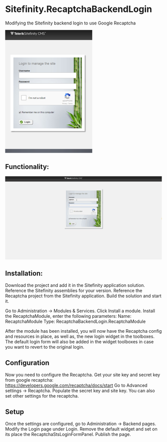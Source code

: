 # Sitefinity.RecaptchaBackendLogin
Modifying the Sitefinity backend login to use Google Recaptcha

![recaptcha backend login](https://github.com/nzagorchev/Sitefinity.RecaptchaBackendLogin/blob/master/SetupAndFunctionality/login_with_recaptcha.png)

## Functionality:
![recaptcha login gif](https://github.com/nzagorchev/Sitefinity.RecaptchaBackendLogin/blob/master/SetupAndFunctionality/recaptcha_login_gif.gif)

## Installation:
Download the project and add it in the Sitefinity application solution. 
Reference the Sitefinity assemblies for your version. Reference the Recaptcha project from the Sitefinity application. Build the solution and start it.

Go to Administration -> Modules & Services. Click Install a module. Install the RecaptchaModule, enter the following parameters:
Name: RecaptchaModule
Type: RecaptchaBackendLogin.RecaptchaModule

After the module has been installed, you will now have the Recaptcha config and resources in place, as well as, the new login widget in the toolboxes. The default login form will also be added in the widget toolboxes in case you want to revert to the original login.

## Configuration
Now you need to configure the Recaptcha. Get your site key and secret key from google recaptcha:
https://developers.google.com/recaptcha/docs/start
Go to Advanced settings -> Recaptcha. Populate the secret key and site key. You can also set other settings for the recaptcha.

## Setup
Once the settings are configured, go to Administration -> Backend pages. Modify the Login page under Login. Remove the default widget and set on its place the RecaptchaStsLoginFormPanel. Publish the page.

